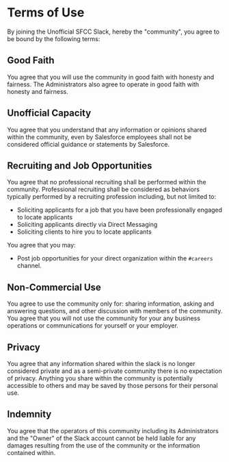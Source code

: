 # Terms of Use

By joining the Unofficial SFCC Slack, hereby the "community", you agree to be bound by the following terms:

## Good Faith

You agree that you will use the community in good faith with honesty and fairness. The Administrators also agree to operate in good faith with honesty and fairness.

## Unofficial Capacity

You agree that you understand that any information or opinions shared within the community, even by Salesforce employees shall not be considered official guidance or statements by Salesforce.

## Recruiting and Job Opportunities

You agree that no professional recruiting shall be performed within the community. Professional recruiting shall be considered as behaviors typically performed by a recruiting profession including, but not limited to:

* Soliciting applicants for a job that you have been professionally engaged to locate applicants
* Soliciting applicants directly via Direct Messaging
* Soliciting clients to hire you to locate applicants

You agree that you may:

* Post job opportunities for your direct organization within the `#careers` channel.

## Non-Commercial Use

You agree to use the community only for: sharing information, asking and answering questions, and other discussion with members of the community. You agree that you will not use the community for your any business operations or communications for yourself or your employer.

## Privacy

You agree that any information shared within the slack is no longer considered private and as a semi-private community there is no expectation of privacy. Anything you share within the community is potentially accessible to others and may be saved by those persons for their personal use.

## Indemnity

You agree that the operators of this community including its Administrators and the "Owner" of the Slack account cannot be held liable for any damages resulting from the use of the community or the information contained within.
